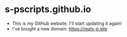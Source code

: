# s-pscripts.github.io
- This is my GitHub website. I'll start updating it again!
- I've bought a new domain: https://reals-p.site
